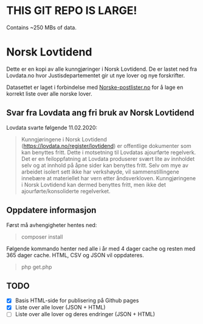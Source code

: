 # THIS GIT REPO IS LARGE!

Contains ~250 MBs of data.

# Norsk Lovtidend

Dette er en kopi av alle kunngjøringer i Norsk Lovtidend. De er lastet ned fra Lovdata.no hvor Justisdepartementet gir ut nye lover og nye forskrifter.

Datasettet er laget i forbindelse med [Norske-postlister.no](https://norske-postlister.no/) for å lage en korrekt liste over alle norske lover.


## Svar fra Lovdata ang fri bruk av Norsk Lovtidend

Lovdata svarte følgende 11.02.2020:

> Kunngjøringene i Norsk Lovtidend (https://lovdata.no/register/lovtidend) er offentlige dokumenter som kan benyttes fritt. Dette i motsetning til Lovdatas ajourførte regelverk. Det er en feiloppfatning at Lovdata produserer svært lite av innholdet selv og at innhold på åpne sider kan benyttes fritt. Selv om mye av arbeidet isolert sett ikke har verkshøyde, vil sammenstillingene innebære at materiellet har vern etter åndsverkloven. Kunngjøringene i Norsk Lovtidend kan dermed benyttes fritt, men ikke det ajourførte/konsoliderte regelverket.


## Oppdatere informasjon

Først må avhengigheter hentes ned:

> composer install

Følgende kommando henter ned alle i år med 4 dager cache og resten med 365 dager cache. HTML, CSV og JSON vil oppdateres.

> php get.php

## TODO

- [x] Basis HTML-side for publisering på Github pages
- [x] Liste over alle lover (JSON + HTML)
- [ ] Liste over alle lover og deres endringer (JSON + HTML)
